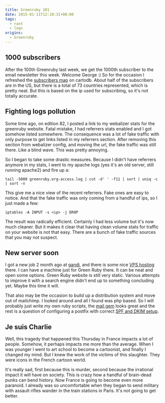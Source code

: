```yaml
---
title: Greenruby 101
date: 2015-01-11T12:10:31+08:00
tags:
  - rant
  - logs
origins:
  - Greenruby
---
```

## 1000 subscribers

After the 100th Greenruby last week, we get the 1000th subscriber to the email
newsletter this week. Welcome George :) So for the occasion I refreshed the
[subscribers map][1] on cartodb. About half of the subscribers are in the US,
but there is a total of 73 countries represented, which is pretty neat. But
this is based on the ip used for subscribing, so it's not totally accurate.

## Fighting logs pollution

Some time ago, on edition 82, I posted a link to my webalizer stats for the
greenruby website. Fatal mistake, I had referrers stats enabled and I got
somehow listed somewhere. The consequence was a lot of fake traffic with only
purpose to get links listed in my referrers section. After removing this
section from webalizer config, and moving the url, the fake traffic was still
there. Like a blind wave. This was pretty annoying.

So I began to take some drastic measures. Because I didn't have referrers
anymore in my stats, I went to my apache logs (yes it's an old server, still
running apache2) and fire up a:

    tail -5000 greenruby.org-access.log | cut -d' ' -f11 | sort | uniq -c | sort -n

This give me a nice view of the recent referrers. Fake ones are easy to
notice. And that the fake traffic was only coming from a handful of ips, so I
just made a few:

    iptables -A INPUT -s <ip> -j DROP

The result was radically efficient. Certainly I had less volume but it's now
much cleaner. But it makes it clear that having clean volume stats for traffic
on your website is not that easy. There are a bunch of fake traffic sources
that you may not suspect.

## New server soon

I got a new job 2 month ago at [gandi][2], and there is some nice [VPS
hosting][3] there. I can have a machine just for Green Ruby there. It can be
neat and open some options. Green Ruby website is still very static. Various
attempts to improve it with a search engine didn't end up to something
concluding yet. Maybe this time it will.

That also may be the occasion to build up a distribution system and move out
of mailchimp. I looked around and all I found was php based. So I will
probably just write my own ruby scripts, the [mail gem][4] looks great and the
rest is a question of configuring a postfix with correct [SPF and DKIM
setup][5].

## Je suis Charlie

Well, this tragedy that happened this Thursday in France impacts a lot of
people. Somehow, it perhaps impacts me more than the average. When I was
younger I went to art school to become a cartoonist, and finally I changed my
mind. But I knew the work of the victims of this slaughter. They were icons in
the French cartoon world.

It's really sad, first because this is murder, second because the irrational
impact it will have on society. This is crazy how a handful of brain-dead
punks can bend history. Now France is going to become even more paranoid. I
already was so uncomfortable when they began to send military with assault
rifles wander in the train stations in Paris. It's not going to get better.

[1]: http://mose.cartodb.com/viz/6a4d431e-d6b7-11e3-8757-0e10bcd91c2b/embed_map
[2]: http://gandi.net
[3]: https://www.gandi.net/hosting/iaas
[4]: https://github.com/mikel/mail
[5]: http://www.linuxlasse.net/linux/howtos/Postfix_with_DKIM_%28OpenDKIM%29_and_SPF
